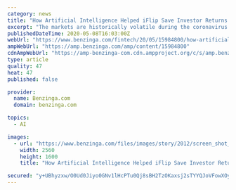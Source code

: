 ```yaml
---
category: news
title: "How Artificial Intelligence Helped iFlip Save Investor Returns During The 2020 Market Crash"
excerpt: "The markets are historically volatile during the coronavirus pandemic, throwing conventional risk management strategies out the window. Demand"
publishedDateTime: 2020-05-08T16:03:00Z
webUrl: "https://www.benzinga.com/fintech/20/05/15984800/how-artificial-intelligence-helped-iflip-save-investor-returns-during-the-2020-market-crash"
ampWebUrl: "https://amp.benzinga.com/amp/content/15984800"
cdnAmpWebUrl: "https://amp-benzinga-com.cdn.ampproject.org/c/s/amp.benzinga.com/amp/content/15984800"
type: article
quality: 47
heat: 47
published: false

provider:
  name: Benzinga.com
  domain: benzinga.com

topics:
  - AI

images:
  - url: "https://www.benzinga.com/files/images/story/2012/screen_shot_2020-05-08_at_10.17.38_am.png"
    width: 2560
    height: 1600
    title: "How Artificial Intelligence Helped iFlip Save Investor Returns During The 2020 Market Crash"

secured: "y+UBhyzxw/O0Ud0Jiyo0GNv1lHcPTu0Qj8sBH2TzOKaxsj2sTYYQJoVFowXOyvF86de3nKkUQMWSfqOFX+MkYPgxM21mLZO4mccEvvwK+YqmU+TJeYzXhSJEmcV9ctWErvzZu2QIII7RXG2rlKJcFYn0bNYs/V7Q2/P5kI2WXhoC6eVnMkd7UobEdbl/4WHP59wfHxN3CA+T31s687LoMJC4CzZwTB4P48tI/aGJZ6NFy26aYAgoGCnL3izg3iHd4ryXRTJanqec8CMxI1hnxrcaiIC4DumcX1+J57nykJMZLQPasYnVWEczqFwxiWI1dl9d1I9e0PfRv3RmfdBo6ygZ0bPUUM7UMYSaKLKcT+IPPdsAEtXkwl+z7tH6WQBsDBmMBkQ+JcF6ZHkB4UcfIg51zybXwOqWZxOiWcGRKG7MUg2HHn5P7OdDCyE5eTgjiJWkeNE6aoP0sxEqWb1m5Ee2Cw06Y1dvSpaiE9QXpWQ=;xP4HB74CGCcyOMRBD/ldKw=="
---
```


